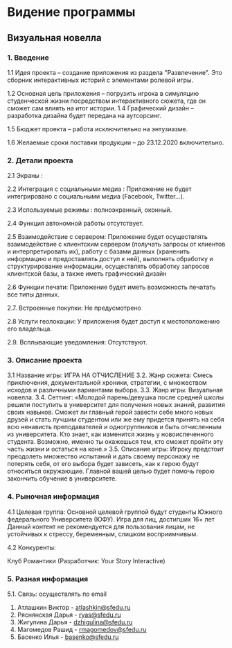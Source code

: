  # Видение программы
## Визуальная новелла
### 1. Введение 
1.1 Идея проекта – создание приложения из раздела "Развлечение". Это сборник интерактивных историй с элементами ролевой игры.

1.2 Основная цель приложения – погрузить игрока в симуляцию студенческой жизни посредством интерактивного сюжета, где он сможет сам влиять на итог истории. 
1.4 Графический дизайн – разработка дизайна будет передана на аутсорсинг.

1.5 Бюджет проекта – работа исключительно на энтузиазме.

1.6 Желаемые сроки поставки продукции – до 23.12.2020 включительно.

### 2. Детали проекта
2.1 Экраны : 

2.2 Интеграция с социальными медиа : Приложение не будет интегрировано с социальными медиа (Facebook, Twitter…).

2.3 Используемые режимы : полноэкранный, оконный.

2.4 Функция автономной работы отсутствует.

2.5 Взаимодействие с сервером: Приложение будет осуществлять взаимодействие с клиентским сервером (получать запросы от клиентов и интерпретировать их), работу с базами данных (храненить информацию и предоставлять доступ к ней), выполнять обработку и структурирование информации, осуществлять обработку запросов клиентской базы, а также иметь графический дизайн

2.6 Функции печати: Приложение будет иметь возможность печатать все типы данных.

2.7. Встроенные покупки: Не предусмотрено

2.8 Услуги геолокации: У приложения будет доступ к местоположению его владельца.

2.9. Всплывающие уведомления: Отсутствуют. 

### 3. Описание проекта 
3.1 Название игры: ИГРА НА ОТЧИСЛЕНИЕ
3.2. Жанр сюжета: Смесь приключения, документальной хроники, стратегии, с множеством
исходов и различными вариантами выбора.
3.3. Жанр игры: Визуальная новелла.
3.4. Сеттинг: «Молодой парень/девушка после средней школы решили поступить в
университет для получения новых знаний, развития своих навыков. Сможет
ли главный герой завести себе много новых друзей и стать лучшим
студентом или же ему придется принять на себя всю ненависть
преподавателей и одногруппников и быть отчисленным из университета. Кто
знает, как изменится жизнь у новоиспеченного студента. Возможно, именно
ты окажешься тем, кто сможет пройти эту часть жизни и остаться на коне.»
3.5. Описание игры: Игроку предстоит преодолеть множество испытаний и дать своему
персонажу не потерять себя, от его выбора будет зависеть, как к герою будут
относиться окружающие. Главной вашей целью будет помочь герою
закончить обучение в университете.


### 4. Рыночная информация
4.1 Целевая группа: Основной целевой группой будут студенты Южного федерального Университета (ЮФУ). Игра для лиц, достигших 16+ лет
Данный контент не рекомендуется для пользования лицам, не устойчивых к
стрессу, беременным, слишком восприимчивым.

4.2 Конкуренты:

Клуб Романтики (Разработчик: Your Story Interactive)

### 5. Разная информация
5.1. Связь: осуществлять по email
1. Атлашкин Виктор - atlashkin@sfedu.ru
2. Ряснянская Дарья - ryas@sfedu.ru
3. Жигулина Дарья - dzhigulina@sfedu.ru
4. Магомедов Рашид - rmagomedov@sfedu.ru
5. Басенко Илья - basenko@sfedu.ru
